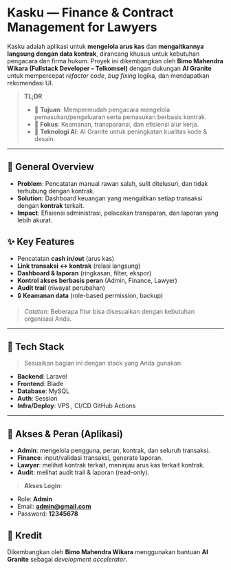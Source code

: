 # Kasku — Finance & Contract Management for Lawyers

Kasku adalah aplikasi untuk **mengelola arus kas** dan **mengaitkannya langsung dengan data kontrak**, dirancang khusus untuk kebutuhan pengacara dan firma hukum. Proyek ini dikembangkan oleh **Bimo Mahendra Wikara (Fullstack Developer – Telkomsel)** dengan dukungan **AI Granite** untuk mempercepat _refactor code_, _bug fixing_ logika, dan mendapatkan rekomendasi UI.

> **TL;DR**
>
> -   🎯 **Tujuan**: Mempermudah pengacara mengelola pemasukan/pengeluaran serta pemasukan berbasis kontrak.
> -   🔐 **Fokus**: Keamanan, transparansi, dan efisiensi alur kerja.
> -   🤖 **Teknologi AI**: AI Granite untuk peningkatan kualitas kode & desain.

---

## 🚀 General Overview

-   **Problem**: Pencatatan manual rawan salah, sulit ditelusuri, dan tidak terhubung dengan kontrak.
-   **Solution**: Dashboard keuangan yang mengaitkan setiap transaksi dengan **kontrak** terkait.
-   **Impact**: Efisiensi administrasi, pelacakan transparan, dan laporan yang lebih akurat.

## ✨ Key Features

-   Pencatatan **cash in/out** (arus kas)
-   **Link transaksi ↔ kontrak** (relasi langsung)
-   **Dashboard & laporan** (ringkasan, filter, ekspor)
-   **Kontrol akses berbasis peran** (Admin, Finance, Lawyer)
-   **Audit trail** (riwayat perubahan)
-   🔒 **Keamanan data** (role-based permission, backup)

> _Catatan_: Beberapa fitur bisa disesuaikan dengan kebutuhan organisasi Anda.

---

## 🧱 Tech Stack

> Sesuaikan bagian ini dengan stack yang Anda gunakan.

-   **Backend**: Laravel
-   **Frontend**: Blade
-   **Database**: MySQL
-   **Auth**: Session
-   **Infra/Deploy**: VPS , CI/CD GitHub Actions

---

## 👥 Akses & Peran (Aplikasi)

-   **Admin**: mengelola pengguna, peran, kontrak, dan seluruh transaksi.
-   **Finance**: input/validasi transaksi, generate laporan.
-   **Lawyer**: melihat kontrak terkait, meninjau arus kas terkait kontrak.
-   **Audit**: melihat audit trail & laporan (read-only).

> **Akses Login**:

-   Role: **Admin**
-   Email: **admin@gmail.com**
-   Password: **12345678**

## 🙌 Kredit

Dikembangkan oleh **Bimo Mahendra Wikara** menggunakan bantuan **AI Granite** sebagai _development accelerator_.
